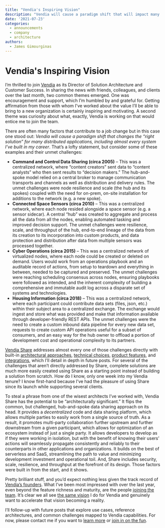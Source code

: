 ```yaml
---
title: "Vendia's Inspiring Vision"
description: "Vendia will cause a paradigm shift that will impact many distributed solutions, which is what attracted me to join the team."
date: '2021-07-23'
categories:
  - announcements
  - company
  - architecture
authors:
  - James Gimourginas
---
```


# Vendia's Inspiring Vision

I’m thrilled to join [Vendia](https://www.vendia.net/about) as its Director of Solution Architecture and Customer Success.  In sharing the news with friends, colleagues, and clients over the last month, two common themes emerged.  One was encouragement and support, which I’m humbled by and grateful for.  Getting affirmation from those with whom I've worked about the value I’ll be able to bring to a new organization is certainly inspiring and motivating.  A second theme was curiosity about what, exactly, Vendia is working on that would entice me to join the team.

There are often many factors that contribute to a job change but in this case one stood out:  _Vendia will cause a paradigm shift that changes the “right solution” for many distributed applications, including almost every system I’ve built in my career_.  That’s a lofty statement, but consider some of these examples and their unmet challenges:

* **Command and Control Data Sharing (circa 2005)** – This was a centralized network, where “content creators” sent data to “content analysts” who then sent results to “decision makers.”  The hub-and-spoke model relied on a central broker to manage communication transports and channels as well as distribution and delivery rules.  The unmet challenges were node resilience and scale (the hub and its spokes) coupled with the need for on-prem, on-site installation for additions to the network (e.g. a new spoke).
* **Connected Space Sensors (circa 2010)** – This was a centralized network, where each node resided alongside a space sensor (e.g. a sensor sidecar).  A central “hub” was created to aggregate and process all the data from all the nodes, enabling automated tasking and improved decision support.  The unmet challenges were resilience, scale, and throughput of the hub, end-to-end lineage of the data from its creation to its incorporation into custom products, and data protection and distribution after data from multiple sensors was processed together.
* **Cyber Operations (circa 2015)** – This was a centralized network of virtualized nodes, where each node could be created or deleted on demand.  Users would work from an operations playbook and an auditable record of actions, from setup to teardown and everything in between, needed to be captured and preserved.  The unmet challenges were reaching scheduling consensus across nodes, ensuring playbooks were followed as intended, and the inherent complexity of building a comprehensive and immutable audit log across a disparate set of systems and technologies.
* **Housing Information (circa 2018)** – This was a centralized network, where each participant could contribute data sets (files, json, etc.) within their subject area to a centralized exchange.  The exchange would ingest and store what was provided and make that information available through developer-friendly REST APIs.  The unmet challenges were the need to create a custom inbound data pipeline for every new data set, requests to create custom API operations useful for a subset of consumers, and an easy way for the hub owner to offload a portion of development cost and operational complexity to its partners.

[Vendia Share](https://www.vendia.net/product) addresses almost every one of those challenges directly with built-in [architectural approaches](https://www.vendia.net/blog/decentralization), [technical choices](https://aws.amazon.com/blogs/developer/how-vendia-leverages-the-aws-cdk-to-dynamically-provision-cloud-infrastructure/), [product features](https://www.vendia.net/blog/whats-new-failed-tx-dlq), and [integrations](https://www.vendia.net/blog/dont-rip-and-replace-integrate), which I’ll detail in depth in future posts.  For several of the challenges that aren’t directly addressed by Share, complete solutions are much more easily created using Share as a starting point instead of building a solution from scratch.  How do I know, only one week into my Vendia tenure?  I know first-hand because I’ve had the pleasure of using Share since its launch while supporting several clients.

To steal a phrase from one of the wisest architects I’ve worked with, Vendia Share has the potential to be “architecturally significant.”  It flips the common, but challenged, hub-and-spoke data sharing approach on its head.  It provides a _decentralized_ code and data sharing platform, which allows multiple parties to easily work from a single source of truth.  As a result, it promotes multi-party collaboration further upstream and further downstream from a given participant, which allows for optimization of an ecosystem instead of just a single party.  It allows developers to develop as if they were working in isolation, but with the benefit of knowing their users’ actions will seamlessly propagate consistently and reliably to their counterparts in other applications and organizations.  It builds on the best of serverless and SaaS, streamlining the path to value and minimizing development investment and operational toil.  And, Share includes security, scale, resilience, and throughput at the forefront of its design.  Those factors were built in from the start, and it shows.

Pretty brilliant stuff, and you’d expect nothing less given the track record of [Vendia’s founders](https://www.vendia.net/blog/meet-vendias-founders).  What I’ve been most impressed with over the last year, even beyond the feature richness and maturity, are the people [joining the team](https://www.vendia.net/blog/why-i-joined-vendia).  It’s clear we all see [the same vision](https://www.vendia.net/blog/gartner-cool-vendor) I do for Vendia and genuinely want to accelerate that vision becoming a reality.

I’ll follow-up with future posts that explore use cases, reference architectures, and common challenges mapped to Vendia capabilities.  For now, please contact me if you want to [learn more](https://www.vendia.net/blog/getting-started-with-vendia-share) or [join in on the fun](https://boards.greenhouse.io/vendia).
